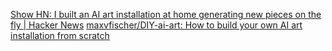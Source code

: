 
[Show HN: I built an AI art installation at home generating new pieces on the fly | Hacker News](https://news.ycombinator.com/item?id=28221904)
[maxvfischer/DIY-ai-art: How to build your own AI art installation from scratch](https://github.com/maxvfischer/DIY-ai-art)
